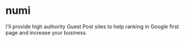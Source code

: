 # numi
 I'll provide high authority Guest Post sites to help ranking in Google first page and increase your business.
